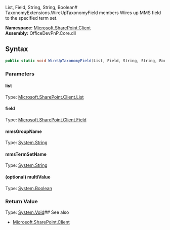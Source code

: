 List, Field, String, String, Boolean# TaxonomyExtensions.WireUpTaxonomyField members
Wires up MMS field to the specified term set.  

**Namespace:** [Microsoft.SharePoint.Client](Microsoft.SharePoint.Client.md)  
**Assembly:** OfficeDevPnP.Core.dll  
## Syntax
```C#
public static void WireUpTaxonomyField(List, Field, String, String, Boolean)
```
### Parameters
#### list
Type: [Microsoft.SharePoint.Client.List](Microsoft.SharePoint.Client.List.md) 
#### 
#### field
Type: [Microsoft.SharePoint.Client.Field](Microsoft.SharePoint.Client.Field.md) 
#### 
#### mmsGroupName
Type: [System.String](System.String.md) 
#### 
#### mmsTermSetName
Type: [System.String](System.String.md) 
#### 
#### (optional) multiValue
Type: [System.Boolean](System.Boolean.md) 
#### 
### Return Value
Type: [System.Void](System.Void.md)## See also
- [Microsoft.SharePoint.Client](Microsoft.SharePoint.Client.md)
